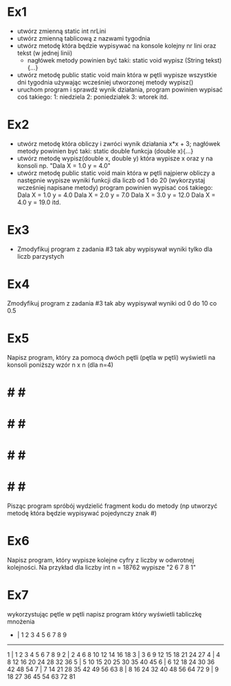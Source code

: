 # Ex1
- utwórz zmienną static int nrLini
- utwórz zmienną tablicową z nazwami tygodnia
- utwórz metodę która będzie wypisywać na konsole kolejny nr lini oraz tekst (w jednej linii)
  * nagłówek metody powinien być taki: static void wypisz (String tekst){...}
- utwórz metodę public static void main która w pętli wypisze wszystkie dni tygodnia używając wcześniej utworzonej metody wypisz()
- uruchom program i sprawdź wynik działania,
program powinien wypisać coś takiego:
1: niedziela
2: poniedziałek
3: wtorek
itd.
  
# Ex2
- utwórz metodę która obliczy i zwróci wynik  działania x*x + 3; nagłówek metody powinien być taki: static double funkcja (double x){...}
- utwórz metodę wypisz(double x, double y) która wypisze x oraz y na konsoli np. "Dala X = 1.0 y = 4.0"
- utwórz metodę public static void main która w pętli najpierw obliczy a następnie wypisze wyniki funkcji dla liczb od 1 do 20 (wykorzystaj wcześniej napisane metody)
program powinien wypisać coś takiego:
Dala X = 1.0 y = 4.0
Dala X = 2.0 y = 7.0
Dala X = 3.0 y = 12.0
Dala X = 4.0 y = 19.0
itd.

# Ex3
- Zmodyfikuj program z zadania #3 tak aby wypisywał wyniki tylko dla liczb parzystych


# Ex4
 Zmodyfikuj program z zadania #3 tak aby wypisywał wyniki od 0  do 10 co 0.5
 
# Ex5
Napisz program, który za pomocą dwóch pętli (pętla w pętli) wyświetli na konsoli poniższy wzór n x n (dla n=4)
 # # # # 
 # # # # 
 # # # # 
 # # # # 
Pisząc program spróbój wydzielić fragment kodu do metody (np utworzyć metodę która będzie wypisywać pojedynczy znak #)

# Ex6
Napisz program, który  wypisze kolejne cyfry z liczby w odwrotnej kolejności.
Na przykład dla liczby int n = 18762 wypisze "2 6 7 8 1"

# Ex7
wykorzystując pętle w pętli napisz program który wyświetli tabliczkę mnożenia

 * |  1  2  3  4  5  6  7  8  9
-------------------------------
 1 |  1  2  3  4  5  6  7  8  9
 2 |  2  4  6  8 10 12 14 16 18
 3 |  3  6  9 12 15 18 21 24 27
 4 |  4  8 12 16 20 24 28 32 36
 5 |  5 10 15 20 25 30 35 40 45
 6 |  6 12 18 24 30 36 42 48 54
 7 |  7 14 21 28 35 42 49 56 63
 8 |  8 16 24 32 40 48 56 64 72
 9 |  9 18 27 36 45 54 63 72 81